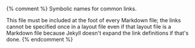 {% comment %}
Symbolic names for common links.

This file must be included at the foot of every Markdown file; the
links cannot be specified once in a layout file even if that layout
file is a Markdown file because Jekyll doesn't expand the link
definitions if that's done.
{% endcomment %}

[branch-per-feature]: https://www.atlassian.com/git/tutorials/comparing-workflows/feature-branch-workflow
[bryan-jenny]: https://jennybryan.org/
[build-tools]: https://en.wikipedia.org/wiki/List_of_build_automation_software

[capes-gerard]: https://github.com/gcapes
[code-smells-and-feels]: https://github.com/jennybc/code-smells-and-feels
[covenant]: https://www.contributor-covenant.org

[dc]: https://datacarpentry.org/
[docker]: https://en.wikipedia.org/wiki/Docker_(software)
[dursi-jonathan]: https://www.dursi.ca/
[dursi-pattern-rules]: https://github.com/ljdursi/make_pattern_rules

[gnu-make]: http://www.gnu.org/software/make/

[huff-katy]: http://katyhuff.github.io/
[huff-testing]: https://github.com/katyhuff/python-testing

[insight]: https://www.insightdatascience.com/

[make]: https://www.gnu.org/software/make/
[markdown]: https://en.wikipedia.org/wiki/Markdown

[orwells-rules]: https://en.wikipedia.org/wiki/Politics_and_the_English_Language#Remedy_of_Six_Rules

[pep-8]: https://www.python.org/dev/peps/pep-0008/

[readthedocs]: https://docs.readthedocs.io/en/latest/
[roles-variables]: http://www.cs.joensuu.fi/~saja/var_roles/role_intro.html

[sphinx]: http://www.sphinx-doc.org/en/master/
[swc]: http://software-carpentry.org
[swc-make]: https://github.com/swcarpentry/make-novice

[tf-idf]: https://en.wikipedia.org/wiki/Tf%E2%80%93idf

[zipfs-law]: http://en.wikipedia.org/wiki/Zipf%27s_law
